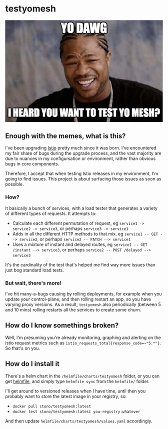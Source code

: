 # testyomesh
![dawg](dawg.png)

## Enough with the memes, what is this?

I've been upgrading [Istio](https://github.com/istio/istio) pretty much since it was born.  I've encountered my fair share of bugs during the upgrade process, and the vast majority are due to nuances in my configursation or environment, rather than obvious bugs in core components.

Therefore, I accept that when testing Istio releases in my environment, I'm going to find issues.  This project is about surfacing those issues as soon as possible.

### How?

It basically a bunch of services, with a load tester that generates a variety of different types of requests.  It attempts to:

 - Calculate each different permutation of request, eg `service1 -> service2 -> service3`, or perhaps `service3 -> service1`
 - Adds in all the different HTTP methods to that mix, eg `service1 -- GET --> service2`, or perhaps `service2 -- PATCH --> service1`
 - Uses a mixture of instant and delayed routes, eg `service1 -- GET /instant --> service3`, or perhaps `service2 -- POST /delayed --> service3`

It's the cardinality of the test that's helped me find way more issues than just bog standard load tests.

### But wait, there's more!

I've hit many-a-bugs causing by rolling deployments, for example when you update your control-plane, and then rolling restart an app, so you have varying proxy versions.  As a result, `testyomesh` also periodically (between 5 and 10 mins) rolling restarts all the services to create some churn.

## How do I know somethings broken?

Well, I'm presuming you're already monitoring, graphing and alerting on the istio request metrics such as `istio_requests_total{response_code=~"5.*"}`.  So that's on you.

## How do I install it

There's a helm chart in the `/helmfile/charts/testyomesh` folder, or you can get [helmfile](https://github.com/roboll/helmfile), and simply type `helmfile sync` from the `helmfile/` folder.

I'll get around to versioned releases when I have time, until then you probably want to store the latest image in your registry, so:

 - `docker pull stono/testyomesh:latest`
 - `docker test stono/testyomesh:latest you-registry:whatever`

 And then update `helmfile/charts/testyomesh/values.yaml` accordingly.
